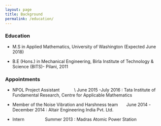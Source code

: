 ```yaml
---
layout: page
title: Background
permalink: /education/
---
```


### Education


* M.S in Applied Mathematics, University of Washington (Expected June 2018)

* B.E (Hons.) in Mechanical Engineering, Birla Institute of Technology & Science (BITS)- Pilani, 2011

### Appointments


*   NPOL Project Assistant &nbsp;&nbsp;&nbsp;&nbsp;&nbsp;&nbsp;&nbsp;&nbsp;&nbsp;&nbsp; \ June 2015 -July 2016
: Tata Institute of Fundamental Research, Centre for Applicable Mathematics

*   Member of the Noise Vibration and Harshness team &nbsp;&nbsp;&nbsp;&nbsp;&nbsp; June 2014 -December 2014
: Altair Engineering India Pvt. Ltd.

*   Intern  &nbsp;&nbsp;&nbsp;&nbsp;&nbsp;&nbsp;&nbsp; &nbsp;&nbsp;&nbsp;&nbsp;&nbsp;&nbsp;&nbsp; Summer 2013
: Madras Atomic Power Station
